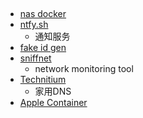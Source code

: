 

## 
+ [nas docker](https://github.com/TWO-ICE/Awesome-NAS-Docker)
+ [ntfy.sh](https://www.xda-developers.com/set-up-self-hosted-notification-service/)
    + 通知服务
+ [fake id gen](https://www.usaddrgen.com/zh/)
+ [sniffnet](https://sniffnet.net/)
    + network monitoring tool
+ [Technitium](https://www.xda-developers.com/pihole-alternative-called-technitium/)
    + 家用DNS
+ [Apple Container](https://www.xda-developers.com/apple-container-turned-my-mac-into-a-self-hosting-war-machine/)